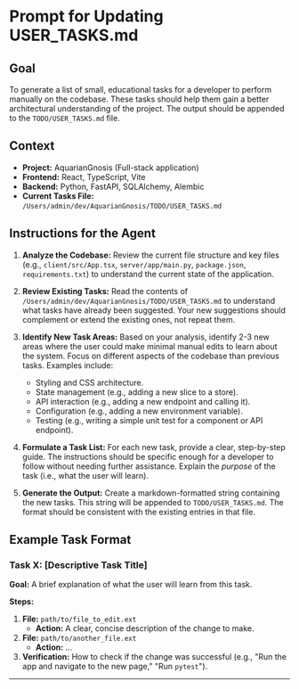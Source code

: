 # Prompt for Updating USER_TASKS.md

## Goal
To generate a list of small, educational tasks for a developer to perform manually on the codebase. These tasks should help them gain a better architectural understanding of the project. The output should be appended to the `TODO/USER_TASKS.md` file.

## Context
- **Project:** AquarianGnosis (Full-stack application)
- **Frontend:** React, TypeScript, Vite
- **Backend:** Python, FastAPI, SQLAlchemy, Alembic
- **Current Tasks File:** `/Users/admin/dev/AquarianGnosis/TODO/USER_TASKS.md`

## Instructions for the Agent

1.  **Analyze the Codebase:** Review the current file structure and key files (e.g., `client/src/App.tsx`, `server/app/main.py`, `package.json`, `requirements.txt`) to understand the current state of the application.

2.  **Review Existing Tasks:** Read the contents of `/Users/admin/dev/AquarianGnosis/TODO/USER_TASKS.md` to understand what tasks have already been suggested. Your new suggestions should complement or extend the existing ones, not repeat them.

3.  **Identify New Task Areas:** Based on your analysis, identify 2-3 new areas where the user could make minimal manual edits to learn about the system. Focus on different aspects of the codebase than previous tasks. Examples include:
    -   Styling and CSS architecture.
    -   State management (e.g., adding a new slice to a store).
    -   API interaction (e.g., adding a new endpoint and calling it).
    -   Configuration (e.g., adding a new environment variable).
    -   Testing (e.g., writing a simple unit test for a component or API endpoint).

4.  **Formulate a Task List:** For each new task, provide a clear, step-by-step guide. The instructions should be specific enough for a developer to follow without needing further assistance. Explain the *purpose* of the task (i.e., what the user will learn).

5.  **Generate the Output:** Create a markdown-formatted string containing the new tasks. This string will be appended to `TODO/USER_TASKS.md`. The format should be consistent with the existing entries in that file.

## Example Task Format

### Task X: [Descriptive Task Title]

**Goal:** A brief explanation of what the user will learn from this task.

**Steps:**

1.  **File:** `path/to/file_to_edit.ext`
    -   **Action:** A clear, concise description of the change to make.
2.  **File:** `path/to/another_file.ext`
    -   **Action:** ...
3.  **Verification:** How to check if the change was successful (e.g., "Run the app and navigate to the new page," "Run `pytest`").

---